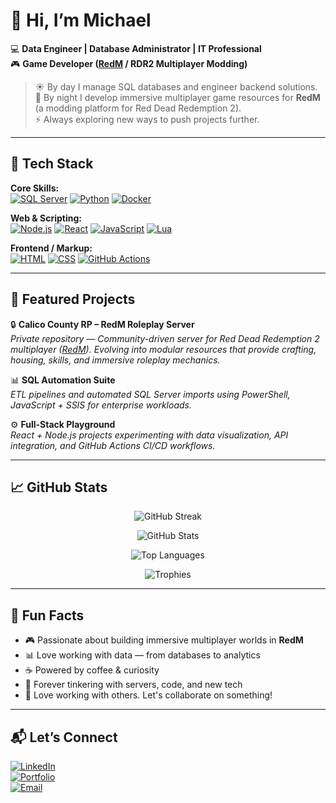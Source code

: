 # 👋 Hi, I’m Michael  

💻 **Data Engineer | Database Administrator | IT Professional**  
🎮 **Game Developer ([RedM](https://redm.gg/) / RDR2 Multiplayer Modding)**  

> ☀️ By day I manage SQL databases and engineer backend solutions.  
> 🌙 By night I develop immersive multiplayer game resources for **RedM** (a modding platform for Red Dead Redemption 2).  
> ⚡ Always exploring new ways to push projects further.  

---

## 🚀 Tech Stack  

**Core Skills:**  
[![SQL Server](https://skillicons.dev/icons?i=mysql)]() [![Python](https://skillicons.dev/icons?i=python)]() [![Docker](https://skillicons.dev/icons?i=docker)]()  

**Web & Scripting:**  
[![Node.js](https://skillicons.dev/icons?i=nodejs)]() [![React](https://skillicons.dev/icons?i=react)]() [![JavaScript](https://skillicons.dev/icons?i=js)]() [![Lua](https://skillicons.dev/icons?i=lua)]()  

**Frontend / Markup:**  
[![HTML](https://skillicons.dev/icons?i=html)]() [![CSS](https://skillicons.dev/icons?i=css)]() [![GitHub Actions](https://skillicons.dev/icons?i=githubactions)]()  

---

## 🌟 Featured Projects  

🔒 **Calico County RP – RedM Roleplay Server**  
*Private repository — Community-driven server for Red Dead Redemption 2 multiplayer ([RedM](https://redm.gg/)). Evolving into modular resources that provide crafting, housing, skills, and immersive roleplay mechanics.*  

📊 **SQL Automation Suite**  
*ETL pipelines and automated SQL Server imports using PowerShell, JavaScript + SSIS for enterprise workloads.*  

⚙️ **Full-Stack Playground**  
*React + Node.js projects experimenting with data visualization, API integration, and GitHub Actions CI/CD workflows.*  

---

## 📈 GitHub Stats  

<p align="center">
  <img src="https://streak-stats.demolab.com?user=YOURUSERNAME&theme=radical&hide_border=true" alt="GitHub Streak"/>
</p>

<p align="center">
  <img src="https://github-readme-stats.vercel.app/api?username=YOURUSERNAME&show_icons=true&theme=radical&hide_border=true" alt="GitHub Stats"/>
</p>

<p align="center">
  <img src="https://github-readme-stats.vercel.app/api/top-langs/?username=YOURUSERNAME&layout=compact&theme=radical&hide_border=true" alt="Top Languages"/>
</p>

<p align="center">
  <img src="https://github-profile-trophy.vercel.app/?username=YOURUSERNAME&theme=radical&no-frame=true&no-bg=true&margin-w=10" alt="Trophies"/>
</p>

---

## 🎯 Fun Facts  
- 🎮 Passionate about building immersive multiplayer worlds in **RedM**  
- 📊 Love working with data — from databases to analytics  
- ☕ Powered by coffee & curiosity  
- 🔧 Forever tinkering with servers, code, and new tech
- 🤝 Love working with others. Let's collaborate on something!

---

## 📬 Let’s Connect  

[![LinkedIn](https://img.shields.io/badge/LinkedIn-0077B5?logo=linkedin&logoColor=white)](https://www.linkedin.com/in/michaelwfwilke/)  
[![Portfolio](https://img.shields.io/badge/Portfolio-000000?logo=vercel&logoColor=white)](http://michaelwilke.com)  
[![Email](https://img.shields.io/badge/Email-D14836?logo=gmail&logoColor=white)](mailto:mwilke199752@gmail.com)
